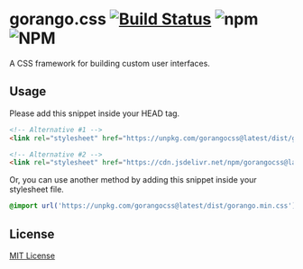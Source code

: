 
# gorango.css [![Build Status](https://travis-ci.com/kawanuaid/gorangocss.svg?branch=master)](https://travis-ci.com/kawanuaid/gorangocss) ![npm](https://img.shields.io/npm/v/gorangocss) ![NPM](https://img.shields.io/npm/l/gorangocss)

A CSS framework for building custom user interfaces.

## Usage

Please add this snippet inside your HEAD tag.

```html
<!-- Alternative #1 -->
<link rel="stylesheet" href="https://unpkg.com/gorangocss@latest/dist/gorango.min.css" crossorigin="anonymous">

<!-- Alternative #2 -->
<link rel="stylesheet" href="https://cdn.jsdelivr.net/npm/gorangocss@latest/dist/gorango.min.css" crossorigin="anonymous">
```

Or, you can use another method by adding this snippet inside your stylesheet file.

```css
@import url('https://unpkg.com/gorangocss@latest/dist/gorango.min.css');
```

## License

[MIT License](https://github.com/KawanuaDev/gorangocss/blob/master/LICENSE)
